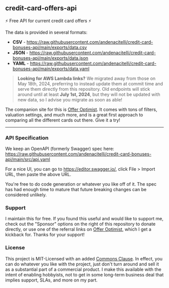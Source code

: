 ## credit-card-offers-api

⚡ Free API for current credit card offers ⚡

The data is provided in several formats:

- **CSV** - https://raw.githubusercontent.com/andenacitelli/credit-card-bonuses-api/main/exports/data.csv
- **JSON** - https://raw.githubusercontent.com/andenacitelli/credit-card-bonuses-api/main/exports/data.json
- **YAML** - https://raw.githubusercontent.com/andenacitelli/credit-card-bonuses-api/main/exports/data.yaml

> **Looking for AWS Lambda links?** We migrated away from those on May 18th, 2024, preferring to instead update them at commit time and serve them directly from this repository. Old endpoints will stick around until at least **July 1st, 2024**, but they will not be updated with new data, so I advise you migrate as soon as able!

The companion site for this is [Offer Optimist](https://offeroptimist.com). It comes with tons of filters, valuation settings, and much more, and is a great first approach to comparing all the different cards out there. Give it a try!

---

### API Specification

We keep an OpenAPI (formerly Swagger) spec here: https://raw.githubusercontent.com/andenacitelli/credit-card-bonuses-api/main/src/api.yaml

For a nice UI, you can go to https://editor.swagger.io/, click File > Import URL, then paste the above URL.

You're free to do code generation or whatever you like off of it. The spec has had enough time to mature that future breaking changes can be considered unlikely.

### Support

I maintain this for free. If you found this useful and would like to support me, check out the "Sponsor" options on the right of this repository to donate directly, or use one of the referral links on [Offer Optimist](https://offeroptimist.com), which I get a kickback for. Thanks for your support!

### License

This project is MIT-Licensed with an added [Commons Clause](https://commonsclause.com/). In effect, you can do whatever you like with the project, just don't turn around and sell it as a substantial part of a commercial product. I make this available with the intent of enabling hobbyists, not to get in some long-term business deal that implies support, SLAs, and more on my part.
